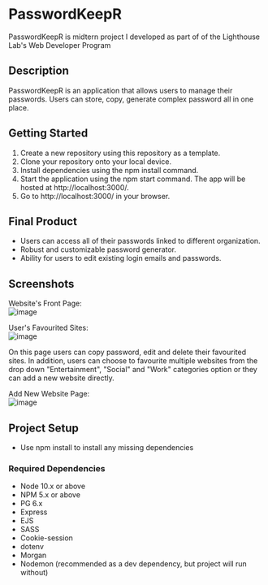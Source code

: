 PasswordKeepR
=========
PasswordKeepR is midtern project I developed as part of of the Lighthouse Lab's Web Developer Program

## Description

PasswordKeepR is an application that allows users to manage their passwords. Users can store, copy, generate complex password all in one place.

## Getting Started

1. Create a new repository using this repository as a template.
2. Clone your repository onto your local device.
3. Install dependencies using the npm install command.
4. Start the application using the npm start command. The app will be hosted at http://localhost:3000/.
5. Go to http://localhost:3000/ in your browser.

## Final Product

- Users can access all of their passwords linked to different organization.
- Robust and customizable password generator.
- Ability for users to edit existing login emails and passwords.

## Screenshots
Website's Front Page:
<br/>
![image](https://user-images.githubusercontent.com/49661310/207967829-8d5caf01-d280-4fbc-acb7-59511530de0f.png)

User's Favourited Sites:
<br/>
![image](https://user-images.githubusercontent.com/49661310/207969093-4f9b81fa-d97b-45c8-8a07-1a18fa286e49.png)

On this page users can copy password, edit and delete their favourited sites. In addition, users can choose to favourite multiple websites from the drop down "Entertainment", "Social" and "Work" categories option or they can add a new website directly.

Add New Website Page:
<br/>
![image](https://user-images.githubusercontent.com/49661310/207970256-7ce79be9-b0a2-46fd-9f11-e1db3a1c58da.png)

## Project Setup

- Use npm install to install any missing dependencies

### Required Dependencies

- Node 10.x or above
- NPM 5.x or above
- PG 6.x
- Express
- EJS
- SASS
- Cookie-session
- dotenv
- Morgan
- Nodemon (recommended as a dev dependency, but project will run without)

